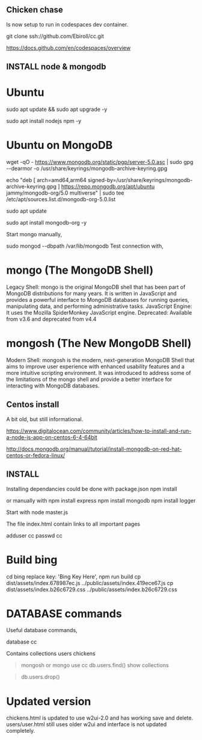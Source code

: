 ## Chicken chase

Is now setup to run in codespaces dev container.

   git clone ssh://github.com/Ebiroll/cc.git

https://docs.github.com/en/codespaces/overview




## INSTALL node & mongodb 

# Ubuntu

sudo apt update && sudo apt upgrade -y

sudo apt install nodejs npm -y

# Ubuntu on MongoDB

   wget -qO - https://www.mongodb.org/static/pgp/server-5.0.asc | sudo gpg --dearmor -o /usr/share/keyrings/mongodb-archive-keyring.gpg

   echo "deb [ arch=amd64,arm64 signed-by=/usr/share/keyrings/mongodb-archive-keyring.gpg ] https://repo.mongodb.org/apt/ubuntu jammy/mongodb-org/5.0 multiverse" | sudo tee /etc/apt/sources.list.d/mongodb-org-5.0.list

   sudo apt update

   sudo apt install mongodb-org -y

Start mongo manually,

   sudo mongod --dbpath /var/lib/mongodb
Test connection with,

# mongo (The MongoDB Shell)
Legacy Shell: mongo is the original MongoDB shell that has been part of MongoDB distributions for many years. It is written in JavaScript and provides a powerful interface to MongoDB databases for running queries, manipulating data, and performing administrative tasks.
JavaScript Engine: It uses the Mozilla SpiderMonkey JavaScript engine.
Deprecated: Available from v3.6 and deprecated from  v4.4

# mongosh (The New MongoDB Shell)
Modern Shell: mongosh is the modern, next-generation MongoDB Shell that aims to improve user experience with enhanced usability features and a more intuitive scripting environment. It was introduced to address some of the limitations of the mongo shell and provide a better interface for interacting with MongoDB databases.


## Centos install

A bit old, but still informational.

https://www.digitalocean.com/community/articles/how-to-install-and-run-a-node-js-app-on-centos-6-4-64bit

http://docs.mongodb.org/manual/tutorial/install-mongodb-on-red-hat-centos-or-fedora-linux/



## INSTALL
Installing dependancies could be done with package.json
npm install


or manually with
npm install express
npm install mongodb
npm install logger

Start with node master.js

The file index.html contain links to all important pages

adduser cc
passwd cc

# Build bing
   cd bing
   replace  key: 'Bing Key Here',
   npm run build
   cp dist/assets/index.678987ec.js ../public/assets/index.419ece67.js 
   cp dist/assets/index.b26c6729.css ../public/assets/index.b26c6729.css 

# DATABASE commands


Useful database commands,

   database cc

   Contains collections
   users
   chickens


   > mongosh or mongo
   > use cc
   > db.users.find()
   > show collections

   > db.users.drop()


   # Updated version

   chickens.html is updated to use w2ui-2.0 and has working save and delete.
   users/user.html still uses older w2ui and interface is not updated completely.